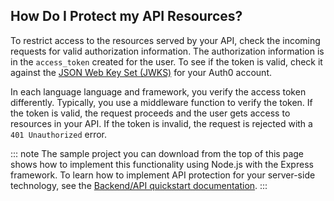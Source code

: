 ## How Do I Protect my API Resources?

To restrict access to the resources served by your API, check the incoming requests for valid authorization information. 
The authorization information is in the `access_token` created for the user. To see if the token is valid, check it against the [JSON Web Key Set (JWKS)](https://auth0.com/blog/navigating-rs256-and-jwks/) for your Auth0 account.

In each language language and framework, you verify the access token differently.
Typically, you use a middleware function to verify the token. If the token is valid, the request proceeds and the user gets access to resources in your API. If the token is invalid, the request is rejected with a `401 Unauthorized` error. 

::: note
The sample project you can download from the top of this page shows how to implement this functionality using Node.js with the Express framework. 
To learn how to implement API protection for your server-side technology, see the [Backend/API quickstart documentation](/quickstart/backend).
:::